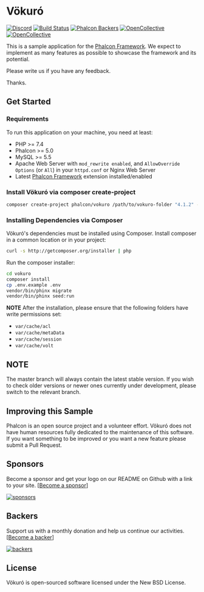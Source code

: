 # Vökuró

[![Discord](https://img.shields.io/discord/310910488152375297?label=Discord)](http://phalcon.io/discord)
[![Build Status](https://travis-ci.org/phalcon/vokuro.svg?branch=master)](https://travis-ci.org/phalcon/vokuro)
[![Phalcon Backers](https://img.shields.io/badge/phalcon-backers-99ddc0.svg)](https://github.com/phalcon/cphalcon/blob/master/BACKERS.md)
[![OpenCollective](https://opencollective.com/phalcon/backers/badge.svg)](#backers)
[![OpenCollective](https://opencollective.com/phalcon/sponsors/badge.svg)](#sponsors)

This is a sample application for the [Phalcon Framework](https://github.com/phalcon/cphalcon).
We expect to implement as many features as possible to showcase the framework and its potential.

Please write us if you have any feedback.

Thanks.

## Get Started

### Requirements

To run this application on your machine, you need at least:

* PHP >= 7.4
* Phalcon >= 5.0
* MySQL >= 5.5
* Apache Web Server with `mod_rewrite enabled`, and `AllowOverride Options` (or `All`) in your `httpd.conf` or Nginx Web Server
* Latest [Phalcon Framework](https://github.com/phalcon/cphalcon) extension installed/enabled

### Install Vökuró via composer create-project

```bash
composer create-project phalcon/vokuro /path/to/vokuro-folder "4.1.2" --prefer-dist
```

### Installing Dependencies via Composer

Vökuró's dependencies must be installed using Composer. Install composer in a common location or in your project:

```bash
curl -s http://getcomposer.org/installer | php
```

Run the composer installer:

```bash
cd vokuro
composer install
cp .env.example .env
vendor/bin/phinx migrate
vendor/bin/phinx seed:run
```

**NOTE** After the installation, please ensure that the following folders have write permissions set:
- `var/cache/acl`
- `var/cache/metaData`
- `var/cache/session`
- `var/cache/volt`

## NOTE

The master branch will always contain the latest stable version.
If you wish to check older versions or newer ones currently under development, please switch to the relevant branch.

## Improving this Sample

Phalcon is an open source project and a volunteer effort.
Vökuró does not have human resources fully dedicated to the maintenance of this software.
If you want something to be improved or you want a new feature please submit a Pull Request.

## Sponsors

Become a sponsor and get your logo on our README on Github with a link to your site. [[Become a sponsor](https://opencollective.com/phalcon#sponsor)]

<a href="https://opencollective.com/phalcon/#contributors">
<img src="https://opencollective.com/phalcon/tiers/sponsors.svg?avatarHeight=48&width=800" alt="sponsors">
</a>

## Backers

Support us with a monthly donation and help us continue our activities. [[Become a backer](https://opencollective.com/phalcon#backer)]

<a href="https://opencollective.com/phalcon/#contributors">
<img src="https://opencollective.com/phalcon/tiers/backers.svg?avatarHeight=48&width=800&height=200" alt="backers">
</a>

## License

Vökuró is open-sourced software licensed under the New BSD License.
